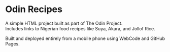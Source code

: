 # Odin Recipes

A simple HTML project built as part of The Odin Project.  
Includes links to Nigerian food recipes like Suya, Akara, and Jollof Rice.  

Built and deployed entirely from a mobile phone using WebCode and GitHub Pages.
